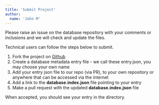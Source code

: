 ```yaml
---
title: 'Submit Project'
author:
  name: 'John M'
---
```


Please raise an issue on the database repository with your comments or inclusions and we will check and update the files.

Technical users can follow the steps below to submit.

1. Fork the project on <a href='https://github.com/OpenUK/publiccode.directory' target='_blank' rel='noopener'>Github</a>
2. Create a database metadata entry file - we call these entry.json, you may choose your own name
3. Add your entry json file to our repo (via PR), to your own repository or anywhere that can be accessed via the internet
4. Add a link to the **database.index.json** file pointing to your entry
5. Make a pull request with the updated **database.index.json** file

When accepted, you should see your entry in the directory.
